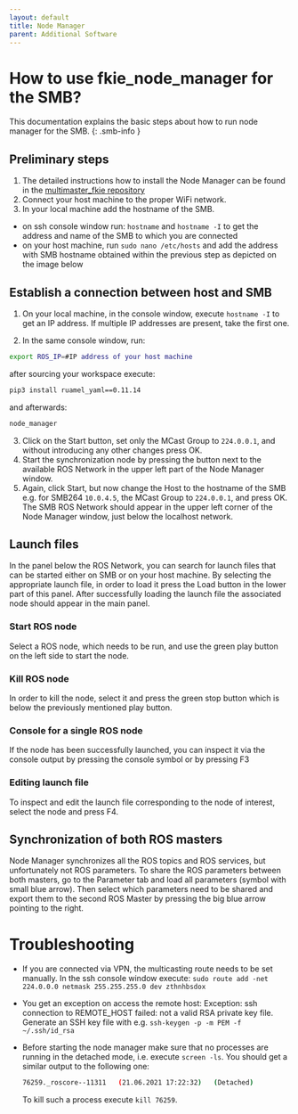 ```yaml
---
layout: default
title: Node Manager
parent: Additional Software
---
```


# How to use fkie_node_manager for the SMB?
This documentation explains the basic steps about how to run node manager for the SMB.
{: .smb-info }

## Preliminary steps
1. The detailed instructions how to install the Node Manager can be found in the [multimaster_fkie repository](https://github.com/ETHZ-RobotX/multimaster_fkie)
2. Connect your host machine to the proper WiFi network.
3. In your local machine add the hostname of the SMB.
  - on ssh console window run: `hostname` and `hostname -I` to get the address and name of the SMB to which you are connected
  - on your host machine, run `sudo nano /etc/hosts` and add the address with SMB hostname obtained within the previous step as depicted on the image below

## Establish a connection between host and SMB
1. On your local machine, in the console window, execute `hostname -I` to get an IP address. If multiple IP addresses are present, take the first one.

2. In the same console window, run:
```bash
export ROS_IP=#IP address of your host machine
```
after sourcing your workspace execute:
```bash
pip3 install ruamel_yaml==0.11.14
```
and afterwards:
```bash
node_manager
```
3. Click on the Start button, set only the MCast Group to `224.0.0.1`, and without introducing any other changes press OK.
4. Start the synchronization node by pressing the button next to the available ROS Network in the upper left part of the Node Manager window.
5. Again, click Start, but now change the Host to the hostname of the SMB e.g. for SMB264 `10.0.4.5`, the MCast Group to `224.0.0.1`, and press OK. The SMB ROS Network should appear in the upper left corner of the Node Manager window, just below the localhost network.

## Launch files
In the panel below the ROS Network, you can search for launch files that can be started either on SMB or on your host machine. By selecting the appropriate launch file, in order to load it press the Load button in the lower part of this panel. After successfully loading the launch file the associated node should appear in the main panel.

### Start ROS node
Select a ROS node, which needs to be run, and use the green play button on the left side to start the node.

### Kill ROS node
In order to kill the node, select it and press the green stop button which is below the previously mentioned play button.

### Console for a single ROS node
If the node has been successfully launched, you can inspect it via the console output by pressing the console symbol or by pressing F3

### Editing launch file
To inspect and edit the launch file corresponding to the node of interest, select the node and press F4.

## Synchronization of both ROS masters
Node Manager synchronizes all the ROS topics and ROS services, but unfortunately not ROS parameters. To share the ROS parameters between both masters, go to the Parameter tab and load all parameters (symbol with small blue arrow). Then select which parameters need to be shared and export them to the second ROS Master by pressing the big blue arrow pointing to the right.

# Troubleshooting
  - If you are connected via VPN, the multicasting route needs to  be set manually. In the ssh console window execute:
    `sudo route add -net 224.0.0.0 netmask 255.255.255.0 dev zthnhbsdox`
  - You get an exception on access the remote host: Exception: ssh connection to REMOTE_HOST failed: not a valid RSA private key file. Generate an SSH key file with e.g. `ssh-keygen -p -m PEM -f ~/.ssh/id_rsa`
  - Before starting the node manager make sure that no processes are running in the detached mode, i.e. execute `screen -ls`. You should get a similar output to the following one:
    ```bash
    76259._roscore--11311	(21.06.2021 17:22:32)	(Detached)
    ```

    To kill such a process execute `kill 76259`.
